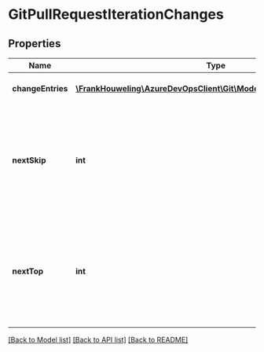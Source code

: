 # GitPullRequestIterationChanges

## Properties
Name | Type | Description | Notes
------------ | ------------- | ------------- | -------------
**changeEntries** | [**\FrankHouweling\AzureDevOpsClient\Git\Model\GitPullRequestChange[]**](GitPullRequestChange.md) | Changes made in the iteration. | [optional] 
**nextSkip** | **int** | Value to specify as skip to get the next page of changes.  This will be zero if there are no more changes. | [optional] 
**nextTop** | **int** | Value to specify as top to get the next page of changes.  This will be zero if there are no more changes. | [optional] 

[[Back to Model list]](../README.md#documentation-for-models) [[Back to API list]](../README.md#documentation-for-api-endpoints) [[Back to README]](../README.md)



